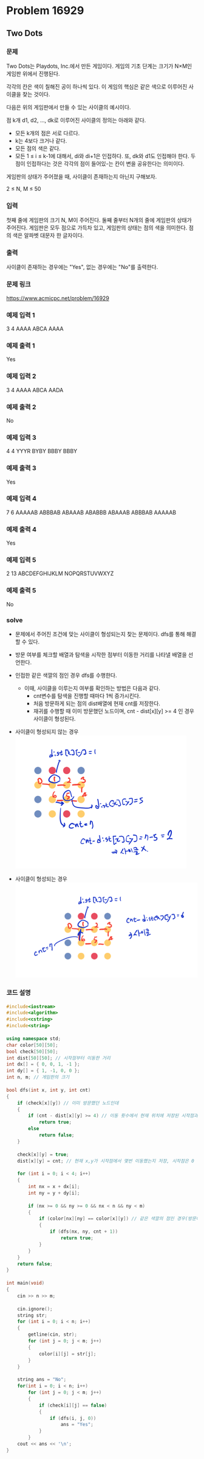# Problem 16929

## Two Dots

### 문제
Two Dots는 Playdots, Inc.에서 만든 게임이다. 게임의 기초 단계는 크기가 N×M인 게임판 위에서 진행된다.


각각의 칸은 색이 칠해진 공이 하나씩 있다. 이 게임의 핵심은 같은 색으로 이루어진 사이클을 찾는 것이다.

다음은 위의 게임판에서 만들 수 있는 사이클의 예시이다.


점 k개 d1, d2, ..., dk로 이루어진 사이클의 정의는 아래와 같다.

- 모든 k개의 점은 서로 다르다.
- k는 4보다 크거나 같다.
- 모든 점의 색은 같다.
- 모든 1 ≤ i ≤ k-1에 대해서, di와 di+1은 인접하다. 또, dk와 d1도 인접해야 한다. 두 점이 인접하다는 것은 각각의 점이 들어있-는 칸이 변을 공유한다는 의미이다.

게임판의 상태가 주어졌을 때, 사이클이 존재하는지 아닌지 구해보자.

2 ≤ N, M ≤ 50

### 입력
첫째 줄에 게임판의 크기 N, M이 주어진다. 둘째 줄부터 N개의 줄에 게임판의 상태가 주어진다. 게임판은 모두 점으로 가득차 있고, 게임판의 상태는 점의 색을 의미한다. 점의 색은 알파벳 대문자 한 글자이다.

### 출력
사이클이 존재하는 경우에는 "Yes", 없는 경우에는 "No"를 출력한다.

### 문제 링크
<https://www.acmicpc.net/problem/16929>

### 예제 입력 1
3 4
AAAA
ABCA
AAAA

### 예제 출력 1
Yes

### 예제 입력 2
3 4
AAAA
ABCA
AADA

### 예제 출력 2
No

### 예제 입력 3
4 4
YYYR
BYBY
BBBY
BBBY

### 예제 출력 3
Yes

### 예제 입력 4
7 6
AAAAAB
ABBBAB
ABAAAB
ABABBB
ABAAAB
ABBBAB
AAAAAB

### 예제 출력 4
Yes

### 예제 입력 5
2 13
ABCDEFGHIJKLM
NOPQRSTUVWXYZ

### 예제 출력 5
No

### solve
- 문제에서 주어진 조건에 맞는 사이클이 형성되는지 찾는 문제이다. dfs를 통해 해결할 수 있다.
- 방문 여부를 체크할 배열과 탐색을 시작한 점부터 이동한 거리를 나타낼 배열을 선언한다.

- 인접한 같은 색깔의 점인 경우 dfs를 수행한다.
	- 이때, 사이클을 이루는지 여부를 확인하는 방법은 다음과 같다.
		- cnt변수를 탐색을 진행할 때마다 1씩 증가시킨다.
		- 처음 방문하게 되는 점의 dist배열에 현재 cnt를 저장한다.
		- 재귀를 수행할 때 이미 방문했던 노드이며, cnt - dist[x][y] >= 4 인 경우 사이클이 형성된다.

- 사이클이 형성되지 않는 경우
![cycle](https://github.com/kyu9341/BOJ-Algorithm-Study/blob/master/pictures/cycle2.png)

- 사이클이 형성되는 경우
![cycle](https://github.com/kyu9341/BOJ-Algorithm-Study/blob/master/pictures/cycle1.png)




### 코드 설명
```C++
#include<iostream>
#include<algorithm>
#include<cstring>
#include<string>

using namespace std;
char color[50][50];
bool check[50][50];
int dist[50][50]; // 시작점부터 이동한 거리
int dx[] = { 0, 0, 1, -1 };
int dy[] = { 1, -1, 0, 0 };
int n, m; // 게임판의 크기

bool dfs(int x, int y, int cnt)
{
	if (check[x][y]) // 이미 방문했던 노드인데
	{
		if (cnt - dist[x][y] >= 4) // 이동 횟수에서 현재 위치에 저장된 시작점과의 거리 차가 4 이상 = 싸이클
			return true;
		else
			return false;
	}

	check[x][y] = true;
	dist[x][y] = cnt; // 현재 x,y가 시작점에서 몇번 이동했는지 저장, 시작점은 0

	for (int i = 0; i < 4; i++)
	{
		int nx = x + dx[i];
		int ny = y + dy[i];

		if (nx >= 0 && ny >= 0 && nx < n && ny < m)
		{
			if (color[nx][ny] == color[x][y]) // 같은 색깔의 점인 경우(방문여부는 관계x)
			{
				if (dfs(nx, ny, cnt + 1))
					return true;
			}
		}
	}
	return false;
}

int main(void)
{
	cin >> n >> m;

	cin.ignore();
	string str;
	for (int i = 0; i < n; i++)
	{
		getline(cin, str);
		for (int j = 0; j < m; j++)
		{
			color[i][j] = str[j];
		}
	}

	string ans = "No";
	for(int i = 0; i < n; i++)
		for (int j = 0; j < m; j++)
		{
			if (check[i][j] == false)
			{
				if (dfs(i, j, 0))
					ans = "Yes";
			}
		}
	cout << ans << '\n';
}

```
